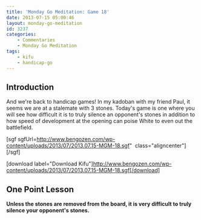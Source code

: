 ```yaml
---
title: 'Monday Go Meditation: Game 18'
date: 2013-07-15 05:00:46
layout: monday-go-meditation
id: 3237
categories:
	- Commentaries
	- Monday Go Meditation
tags:
	- kifu
	- handicap-go
---
```


## Introduction

And we're back to handicap games! In my kadoban with my friend Paul, it seems we are at a stalemate with 3 stones. Today's game is one where you will see how difficult it is to truly silence an opponent's stones in addition to how speed of development at the opening can poise White to even out the battlefield.

[sgf sgfUrl=http://www.bengozen.com/wp-content/uploads/2013/07/2013.07.15-MGM-18.sgf"  class="aligncenter"][/sgf]

[download label="Download Kifu"]http://www.bengozen.com/wp-content/uploads/2013/07/2013.07.15-MGM-18.sgf[/download]

## **One Point Lesson**

**Unless the stones are removed from the board, it is very difficult to truly silence your opponent's stones.**